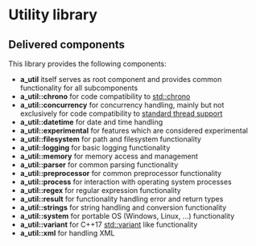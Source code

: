 <!---
Copyright @ 2021 VW Group. All rights reserved.

This Source Code Form is subject to the terms of the Mozilla
Public License, v. 2.0. If a copy of the MPL was not distributed
with this file, You can obtain one at https://mozilla.org/MPL/2.0/.
-->

# Utility library

<a name="delivered-components"></a>
## Delivered components
This library provides the following components:

- **a_util** itself serves as root component and provides common functionality for all subcomponents
- **a_util::chrono** for code compatibility to [std::chrono](https://en.cppreference.com/w/cpp/chrono)
- **a_util::concurrency** for concurrency handling, mainly but not exclusively for code compatibility
  to [standard thread support](https://en.cppreference.com/w/cpp/thread)
- **a_util::datetime** for date and time handling
- **a_util::experimental** for features which are considered experimental
- **a_util::filesystem** for path and filesystem functionality
- **a_util::logging** for basic logging functionality
- **a_util::memory** for memory access and management
- **a_util::parser** for common parsing functionality
- **a_util::preprocessor** for common preprocessor functionality
- **a_util::process** for interaction with operating system processes
- **a_util::regex** for regular expression functionality
- **a_util::result** for functionality handling error and return types
- **a_util::strings** for string handling and conversion functionality
- **a_util::system** for portable OS (Windows, Linux, ...) functionality
- **a_util::variant** for C++17 [std::variant](https://en.cppreference.com/w/cpp/utility/variant)
  like functionality
- **a_util::xml** for handling XML
